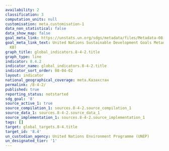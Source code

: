 ```yaml
---
availability: 2
classification: 3
computation_units: null
customisation: meta.customisation-1
data_non_statistical: false
data_show_map: false
goal_meta_link: https://unstats.un.org/sdgs/metadata/files/Metadata-08-04-02.pdf
goal_meta_link_text: United Nations Sustainable Development Goals Metadata (PDF 58.7
  KB)
graph_title: global_indicators.8-4-2.title
graph_type: line
indicator: 8.4.2
indicator_name: global_indicators.8-4-2.title
indicator_sort_order: 08-04-02
layout: indicator
national_geographical_coverage: meta.Казахстан
permalink: /8-4-2/
published: true
reporting_status: notstarted
sdg_goal: '8'
source_active_1: true
source_compilation_1: sources.8-4-2.source_compilation_1
source_data_1: sources.8-4-2.source_data_1
source_implementation_1: sources.8-4-2.source_implementation_1
tags: []
target: global_targets.8-4.title
target_id: '8.4'
un_custodian_agency: United Nations Environment Programme (UNEP)
un_designated_tier: '1'
---
```

